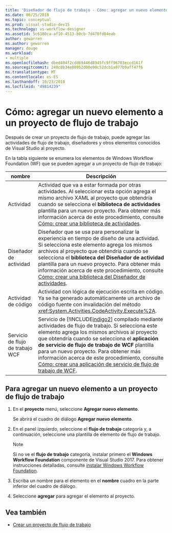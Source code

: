 ```yaml
---
title: 'Diseñador de flujo de trabajo - Cómo: agregar un nuevo elemento a un proyecto de flujo de trabajo'
ms.date: 06/25/2018
ms.topic: conceptual
ms.prod: visual-studio-dev15
ms.technology: vs-workflow-designer
ms.assetid: 5c6180ca-af10-4513-b0cb-7d478fd84eab
author: gewarren
ms.author: gewarren
manager: douge
ms.workload:
- multiple
ms.openlocfilehash: dbed404f2cdd69446d8945fc9ff96703eccd161f
ms.sourcegitcommit: 240c8b34e80952d00e90c52dcb1a077b9aff47f6
ms.translationtype: MT
ms.contentlocale: es-ES
ms.lasthandoff: 10/23/2018
ms.locfileid: "49814239"
---
```

# <a name="how-to-add-a-new-item-to-a-workflow-project"></a>Cómo: agregar un nuevo elemento a un proyecto de flujo de trabajo

Después de crear un proyecto de flujo de trabajo, puede agregar las actividades de flujo de trabajo, diseñadores y otros elementos conocidos de Visual Studio al proyecto.

En la tabla siguiente se enumera los elementos de Windows Workflow Foundation (WF) que se pueden agregar a un proyecto de flujo de trabajo:


| nombre | Descripción |
|-| - |
| Actividad | Actividad que va a estar formada por otras actividades. Al seleccionar esta opción agrega el mismo archivo XAML al proyecto que obtendría cuando se selecciona el **biblioteca de actividades** plantilla para un nuevo proyecto. Para obtener más información acerca de este procedimiento, consulte [Cómo: crear una biblioteca de actividades](../workflow-designer/how-to-create-an-activity-library.md). |
| Diseñador de actividad | Diseñador que se usa para personalizar la experiencia en tiempo de diseño de una actividad. Si selecciona este elemento agrega los mismos archivos al proyecto que obtendría cuando se selecciona el **biblioteca del Diseñador de actividad** plantilla para un nuevo proyecto. Para obtener más información acerca de este procedimiento, consulte [Cómo: crear una biblioteca del Diseñador de actividades](../workflow-designer/how-to-create-an-activity-designer-library.md). |
| Actividad de código | Actividad con lógica de ejecución escrita en código. Ya se ha generado automáticamente un archivo de código fuente con invalidación del método <xref:System.Activities.CodeActivity.Execute%2A>. |
| Servicio de flujo de trabajo WCF | Servicio de [!INCLUDE[indigo2](../workflow-designer/includes/indigo2_md.md)] compilado mediante actividades de flujo de trabajo. Si selecciona este elemento agrega los mismos archivos al proyecto que obtendría cuando se selecciona el **aplicación de servicio de flujo de trabajo de WCF** plantilla para un nuevo proyecto. Para obtener más información acerca de este procedimiento, consulte [Cómo: crear una aplicación de servicio de flujo de trabajo de WCF](../workflow-designer/how-to-create-a-wcf-workflow-service-application.md). |

## <a name="to-add-a-new-item-to-a-workflow-project"></a>Para agregar un nuevo elemento a un proyecto de flujo de trabajo

1. En el **proyecto** menú, seleccione **Agregar nuevo elemento**.

   Se abrirá el cuadro de diálogo **Agregar nuevo elemento**.

1. En el panel izquierdo, seleccione el **flujo de trabajo** categoría y, a continuación, seleccione una plantilla de elemento de flujo de trabajo.

   > [!NOTE]
   > Si no ve el **flujo de trabajo** categoría, instalar primero el **Windows Workflow Foundation** componente de Visual Studio 2017. Para obtener instrucciones detalladas, consulte [instalar Windows Workflow Foundation](developing-applications-with-the-workflow-designer.md#install-windows-workflow-foundation).

1. Escriba un nombre para el elemento en el **nombre** cuadro en la parte inferior del cuadro de diálogo.

1. Seleccione **agregar** para agregar el elemento al proyecto.

## <a name="see-also"></a>Vea también

- [Crear un proyecto de flujo de trabajo](../workflow-designer/creating-a-workflow-project.md)